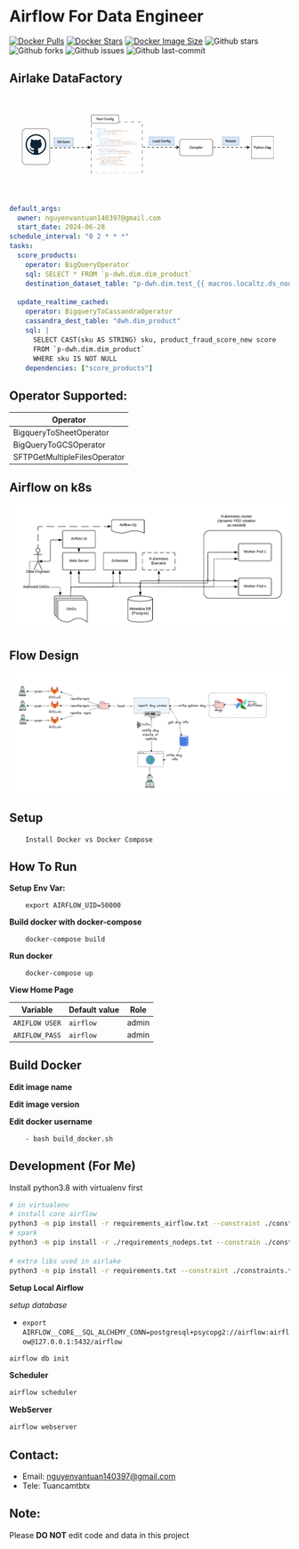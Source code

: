 # Airflow For Data Engineer

[![Docker Pulls](https://badgen.net/docker/pulls/vantuan12345/airlake?icon=docker&label=pulls)](https://hub.docker.com/r/vantuan12345/airlake/)
[![Docker Stars](https://badgen.net/docker/stars/vantuan12345/spark-generator?icon=docker&label=stars)](https://hub.docker.com/r/vantuan12345/airlake/)
[![Docker Image Size](https://badgen.net/docker/size/vantuan12345/airlake?icon=docker&label=image%20size)](https://hub.docker.com/r/vantuan12345/airlake/)
![Github stars](https://badgen.net/github/stars/tuancamtbtx/airflow-example?icon=github&label=stars)
![Github forks](https://badgen.net/github/forks/tuancamtbtx/airflow-example?icon=github&label=forks)
![Github issues](https://img.shields.io/github/issues/tuancamtbtx/airflow-example)
![Github last-commit](https://img.shields.io/github/last-commit/tuancamtbtx/airflow-example)

## Airlake DataFactory
![factory](./assets/airlake-factory.gif)

```yaml
default_args:
  owner: nguyenvantuan140397@gmail.com
  start_date: 2024-06-28
schedule_interval: "0 2 * * *"
tasks:
  score_products:
    operator: BigQueryOperator
    sql: SELECT * FROM `p-dwh.dim.dim_product`
    destination_dataset_table: "p-dwh.dim.test_{{ macros.localtz.ds_nodash(ti) }}"

  update_realtime_cached:
    operator: BigqueryToCassandraOperator
    cassandra_dest_table: "dwh.dim_product"
    sql: |
      SELECT CAST(sku AS STRING) sku, product_fraud_score_new score
      FROM `p-dwh.dim.dim_product`
      WHERE sku IS NOT NULL
    dependencies: ["score_products"]

```
## Operator Supported:
| Operator        		     |
|----------------------------|
|	BigqueryToSheetOperator  |
|	BigQueryToGCSOperator	 | 
|SFTPGetMultipleFilesOperator|

## Airflow on k8s

![Airflow k8s design](./assets/arch-diag-kubernetes.png)

## Flow Design

![Flow design](./assets/airflow-flow.png)

## Setup 
```
	Install Docker vs Docker Compose
```
## How To Run

**Setup Env Var:**
```
	export AIRFLOW_UID=50000
```
**Build docker with docker-compose**
```
	docker-compose build
```
**Run docker**
```
	docker-compose up
```
**View Home Page**

| Variable            | Default value |  Role                |
|---------------------|---------------|----------------------|
| `ARIFLOW USER`      | `airflow`     | admin 				 |
| `ARIFLOW_PASS`      | `airflow`     | admin				 |


## Build Docker
  **Edit image name**

  **Edit image version**

  **Edit docker username**

```
	- bash build_docker.sh
```

## Development (For Me)

Install python3.8 with virtualenv first

```bash
# in virtualenv
# install core airflow
python3 -m pip install -r requirements_airflow.txt --constraint ./constraints.txt --use-deprecated=legacy-resolver
# spark
python3 -m pip install -r ./requirements_nodeps.txt --constrain ./constraints.txt --no-deps --use-deprecated=legacy-resolver

# extra libs used in airlake
python3 -m pip install -r requirements.txt --constraint ./constraints.txt --use-deprecated=legacy-resolver
```
**Setup Local Airflow**

*setup database*
- `export AIRFLOW__CORE__SQL_ALCHEMY_CONN=postgresql+psycopg2://airflow:airflow@127.0.0.1:5432/airflow`
```bash
airflow db init
```

**Scheduler**
```bash
airflow scheduler
```

**WebServer**
```bash
airflow webserver
```

## Contact:
- Email: nguyenvantuan140397@gmail.com
- Tele: Tuancamtbtx

## Note:

Please **DO NOT** edit code and data in this project
